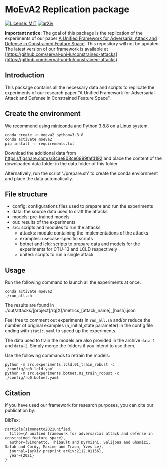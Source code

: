 # MoEvA2 Replication package

[![License: MIT](https://img.shields.io/badge/License-MIT-yellow.svg)](https://opensource.org/licenses/MIT)
[![arXiv](https://img.shields.io/badge/arXiv-2112.01156-b31b1b.svg)](https://arxiv.org/abs/2112.01156)

**Important notice**: 
The goal of this package is the replication of the experiments of our paper [A Unified Framework for Adversarial Attack and Defense in Constrained Feature Space](https://arxiv.org/abs/2112.01156). 
This repository will not be updated. 
The latest version of our framework is available at [https://github.com/serval-uni-lu/constrained-attacks](https://github.com/serval-uni-lu/constrained-attacks).

## Introduction

This package contains all the necessary data and scripts to replicate the experiments of our research paper "A Unified Framework for Adversarial Attack and Defense in Constrained Feature Space".

## Create the environment

We recommend using [miniconda](https://docs.conda.io/en/latest/miniconda.html) and Python 3.8.8 on a Linux system.
```
conda create -n moeva2 python=3.8.8
conda activate moeva2
pip install -r requirements.txt
```
Download the additional data from https://figshare.com/s/84ae808ce6999fafd192 and place the content of the downloaded data folder in the data folder of this folder.

Alternatively, run the script './prepare.sh' to create the conda enviornment and place the data automatically.

## File structure

- config: configurations files used to prepare and run the experiments
- data: the source data used to craft the attacks
- models: pre-trained models
- out: results of the experiments
- src: scripts and modules to run the attacks
  - attacks: module containing the implementations of the attacks
  - examples: usecase-specific scripts
  - botnet and lcld: scripts to prepare data and models for the experiments for CTU-13 and LCLD respectively
  - united: scripts to run a single attack

## Usage

Run the following command to launch all the experiments at once.
```
conda activate moeva2
./run_all.sh
```

The results are found in ./out/attacks/[project]/rq[X]/metrics_[attack_name]_[hash].json

Feel free to comment out experiments in `run_all.sh` and/or reduce the number of original examples (n_initial_state parameter) in the config file 
ending with ```static.yaml``` to speed up the experiments.

The data used to train the models are also provided in the archive ```data-1``` and ```data-2```.
Simply merge the folders if you intend to use them.

Use the following commands to retrain the models:
```
python -m src.experiments.lcld.01_train_robust -c ./config/rq0.lcld.yaml
python -m src.experiments.botnet.01_train_robust -c ./config/rq0.botnet.yaml
```

## Citation 

If you have used our framework for research purposes, you can cite our publication by:  

BibTex:
```
@article{simonetto2021unified,
  title={A unified framework for adversarial attack and defense in constrained feature space},
  author={Simonetto, Thibault and Dyrmishi, Salijona and Ghamizi, Salah and Cordy, Maxime and Traon, Yves Le},
  journal={arXiv preprint arXiv:2112.01156},
  year={2021}
}
```